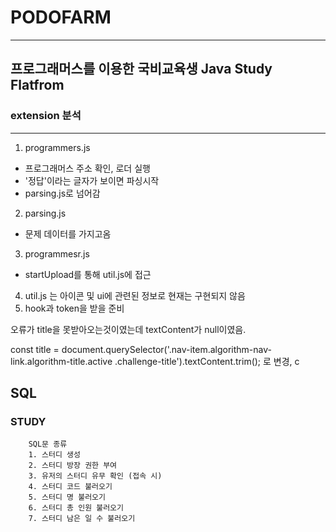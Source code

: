 # PODOFARM
---

## 프로그래머스를 이용한 국비교육생 Java Study Flatfrom



### extension 분석
----------------------
1. programmers.js
- 프로그래머스 주소 확인, 로더 실행
- '정답'이라는 글자가 보이면 파싱시작
- parsing.js로 넘어감
2. parsing.js
- 문제 데이터를 가지고옴
3. programmesr.js
- startUpload를 통해 util.js에 접근
4. util.js 는 아이콘 및 ui에 관련된 정보로 현재는 구현되지 않음
5. hook과 token을 받을 준비

오류가 title을 못받아오는것이였는데
textContent가 null이였음.

const title = document.querySelector('.nav-item.algorithm-nav-link.algorithm-title.active .challenge-title').textContent.trim();
로 변경, c

## SQL

### STUDY 
``` 
    SQL문 종류
    1. 스터디 생성
    2. 스터디 방장 권한 부여
    3. 유저의 스터디 유무 확인 (접속 시)
    4. 스터디 코드 불러오기
    5. 스터디 명 불러오기
    6. 스터디 총 인원 불러오기
    7. 스터디 남은 일 수 불러오기

